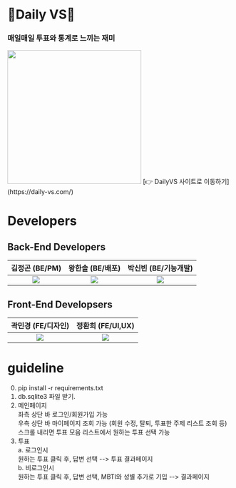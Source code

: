 # 🔴Daily VS🔵
### 매일매일 투표와 통계로 느끼는 재미 
<img src="https://github.com/DAILY-VS/DAILYVS/assets/96870855/138eff77-4b17-41e9-bab2-ba10acb3906a" width="300" />
[👉 DailyVS 사이트로 이동하기](https://daily-vs.com/)

#  Developers 

## Back-End Developers 
| 김정곤 (BE/PM)| 왕한솔 (BE/배포)| 박신빈 (BE/기능개발)|
| :--: | :--: | :--: |
| [<img src="https://img.shields.io/badge/GitHub-181717?style=for-the-badge&logo=GitHub&logoColor=white"/>](https://github.com/Jeonggon-Kim) | [<img src="https://img.shields.io/badge/GitHub-181717?style=for-the-badge&logo=GitHub&logoColor=white"/>](https://github.com/hasoleee) | [<img src="https://img.shields.io/badge/GitHub-181717?style=for-the-badge&logo=GitHub&logoColor=white"/>](https://github.com/song-jin-jin) |


## Front-End Developsers
| 곽민경 (FE/디자인)| 정환희 (FE/UI,UX) |
| :--: | :--: |
| [<img src="https://img.shields.io/badge/GitHub-181717?style=for-the-badge&logo=GitHub&logoColor=white"/>](https://github.com/mikio999) | [<img src="https://img.shields.io/badge/GitHub-181717?style=for-the-badge&logo=GitHub&logoColor=white"/>](https://github.com/noviceo) |


# guideline </br>
0. pip install -r requirements.txt </br>
1. db.sqlite3 파일 받기. </br>
2. 메인페이지 </br>
    좌측 상단 바 로그인/회원가입 가능 </br>
    우측 상단 바 마이페이지 조회 가능 (회원 수정, 탈퇴, 투표한 주제 리스트 조회 등) </br>
    스크롤 내리면 투표 모음 리스트에서 원하는 투표 선택 가능 </br>
3. 투표 </br>
    a. 로그인시 </br>
        원하는 투표 클릭 후, 답변 선택 --> 투표 결과페이지 </br>
    b. 비로그인시 </br>
        원하는 투표 클릭 후, 답변 선택, MBTI와 성별 추가로 기입 --> 결과페이지 </br>




